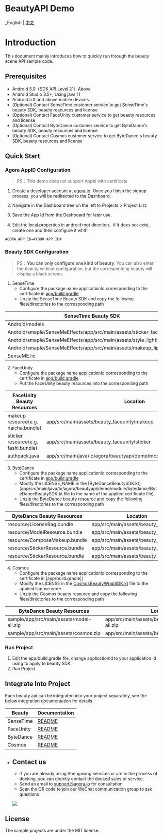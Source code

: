 # BeautyAPI Demo

_English | [中文](README.zh.md)

# Introduction

This document mainly introduces how to quickly run through the beauty scene API sample code.

## Prerequisites

- Android 5.0（SDK API Level 21）Above
- Android Studio 3.5+, Using java 11
- Android 5.0 and above mobile devices.
- (Optional) Contact SenseTime customer service to get SenseTime's beauty SDK, beauty resources and license
- (Optional) Contact FaceUnity customer service to get beauty resources and license
- (Optional) Contact ByteDance customer service to get ByteDance's beauty SDK, beauty resources and license
- (Optional) Contact Cosmos customer service to get ByteDance's beauty SDK, beauty resources and license

## Quick Start
### Agora AppID Configuration

> PS：This demo does not support AppId with certificate

1. Create a developer account at [agora.io](https://www.agora.io/en/). Once you finish the signup process, you will be redirected to the Dashboard.

2. Navigate in the Dashboard tree on the left to Projects > Project List.

3. Save the App Id from the Dashboard for later use.

4. Edit the local.properties in android root direction，if it does not exist, create one and then configure it whth

```xml
AGORA_APP_ID=#YOUR APP ID#
```

### Beauty SDK Configuration

> PS：**You can only configure one kind of beauty**. You can also enter the beauty without configuration, but the corresponding beauty will display a black screen.

1. SenseTime
   - Configure the package name applicationId corresponding to the certificate in [app/build.gradle](app/build.gradle)
   - Unzip the SenseTime Beauty SDK and copy the following files/directories to the corresponding path

| SenseTime Beauty SDK                                                 | Location                                                 |
|----------------------------------------------------------------------|----------------------------------------------------------|
| Android/models                                                       | app/src/main/assets/beauty_sensetime/models              |
| Android/smaple/SenseMeEffects/app/src/main/assets/sticker_face_shape | app/src/main/assets/beauty_sensetime/sticker_face_shape  |
| Android/smaple/SenseMeEffects/app/src/main/assets/style_lightly      | app/src/main/assets/beauty_sensetime/style_lightly       |
| Android/smaple/SenseMeEffects/app/src/main/assets/makeup_lip         | app/src/main/assets/beauty_sensetime/makeup_lip          |
| SenseME.lic                                                          | app/src/main/assets/beauty_sensetime/license/SenseME.lic |

2. FaceUnity
   - Configure the package name applicationId corresponding to the certificate in [app/build.gradle](app/build.gradle)
   - Put the FaceUnity beauty resources into the corresponding path

| FaceUnity Beauty Resources          | Location                                                                  |
|-------------------------------------|---------------------------------------------------------------------------|
| makeup resource(e.g. naicha.bundle) | app/src/main/assets/beauty_faceunity/makeup                               |
| sticker resource(e.g. fashi.bundle) | app/src/main/assets/beauty_faceunity/sticker                              |
| authpack.java                       | app/src/main/java/io/agora/beautyapi/demo/module/faceunity/authpack.java  |

3. ByteDance
   - Configure the package name applicationId corresponding to the certificate in [app/build.gradle](app/build.gradle)
   - Modify the LICENSE_NAME in the [ByteDanceBeautySDK.kt](app/src/main/java/io/agora/beautyapi/demo/module/bytedance/ByteDanceBeautySDK.kt file to the name of the applied certificate file).
   - Unzip the ByteDance beauty resource and copy the following files/directories to the corresponding path

| ByteDance Beauty Resources      | Location                             |
|---------------------------------|--------------------------------------|
| resource/LicenseBag.bundle      | app/src/main/assets/beauty_bytedance |
| resource/ModelResource.bundle   | app/src/main/assets/beauty_bytedance |
| resource/ComposeMakeup.bundle   | app/src/main/assets/beauty_bytedance |
| resource/StickerResource.bundle | app/src/main/assets/beauty_bytedance |
| resource/StickerResource.bundle | app/src/main/assets/beauty_bytedance |

4. Cosmos
   - Configure the package name applicationId corresponding to the certificate in [app/build.gradle](
   - Modify the LICENSE in the [CosmosBeautyWrapSDK.kt](app/src/main/java/io/agora/beautyapi/demo/module/cosmos/CosmosBeautyWrapSDK.kt) file to the applied license code.
   - Unzip the Cosmos beauty resource and copy the following files/directories to the corresponding path

| ByteDance Beauty Resources                | Location                                         |
|-------------------------------------------|--------------------------------------------------|
| sample/app/src/main/assets/model-all.zip  | app/src/main/assets/beauty_cosmos/model-all.zip  |
| sample/app/src/main/assets/cosmos.zip     | app/src/main/assets/beauty_cosmos/cosmos.zip     |



### Run Project

1. Edit the app/build.gradle file, change applicationId to your application id using to apply to beauty SDK.
2. Run Project


## Integrate Into Project

Each beauty api can be integrated into your project separately, see the below integration documentation for details

| Beauty    | Documentation                     |
|-----------|-----------------------------------|
| SenseTime | [README](lib_sensetime/README.md) |
| FaceUnity | [README](lib_faceunity/README.md) |
| ByteDance | [README](lib_bytedance/README.md) |
| Cosmos    | [README](lib_cosmos/README.md)    |

- ## Contact us
  
  - If you are already using Shengwang services or are in the process of docking, you can directly contact the docked sales or service.
  - Send an email to [support@agora.io](mailto:support@agora.io) for consultation
  - Scan the QR code to join our WeChat communication group to ask questions
  
  ![](https://download.agora.io/demo/release/SDHY_QA.jpg)

## License

The sample projects are under the MIT license.
